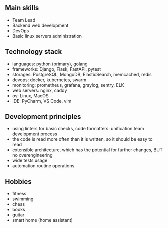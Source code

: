 ## Main skills
- Team Lead
- Backend web development
- DevOps
- Basic linux servers administration

## Technology stack
- languages: python (primary), golang
- frameworks: Django, Flask, FastAPI, pytest
- storages: PostgreSQL, MongoDB, ElasticSearch, memcached, redis
- devops: docker, kubernetes, swarm
- monitoring: prometheus, grafana, graylog, sentry, ELK
- web servers: nginx, caddy
- os: Linux, MacOS
- IDE: PyCharm, VS Code, vim

## Development principles
- using linters for basic checks, code formatters: unification team development process
- the code is read more often than it is written, so it should be easy to read
- extensible architecture, which has the potential for further changes, BUT no overengineering
- wide tests usage
- automation routine operations

## Hobbies
- fitness
- swimming
- chess
- books
- guitar
- smart home (home assistant)
